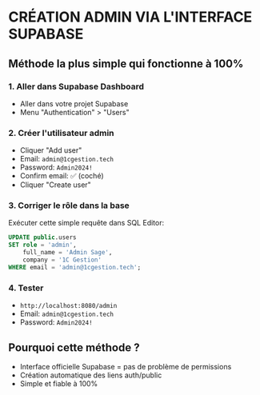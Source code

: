 # CRÉATION ADMIN VIA L'INTERFACE SUPABASE

## Méthode la plus simple qui fonctionne à 100%

### 1. Aller dans Supabase Dashboard
- Aller dans votre projet Supabase
- Menu "Authentication" > "Users"

### 2. Créer l'utilisateur admin
- Cliquer "Add user"
- Email: `admin@1cgestion.tech`
- Password: `Admin2024!`
- Confirm email: ✅ (coché)
- Cliquer "Create user"

### 3. Corriger le rôle dans la base
Exécuter cette simple requête dans SQL Editor:
```sql
UPDATE public.users
SET role = 'admin',
    full_name = 'Admin Sage',
    company = '1C Gestion'
WHERE email = 'admin@1cgestion.tech';
```

### 4. Tester
- `http://localhost:8080/admin`
- Email: `admin@1cgestion.tech`
- Password: `Admin2024!`

## Pourquoi cette méthode ?
- Interface officielle Supabase = pas de problème de permissions
- Création automatique des liens auth/public
- Simple et fiable à 100%